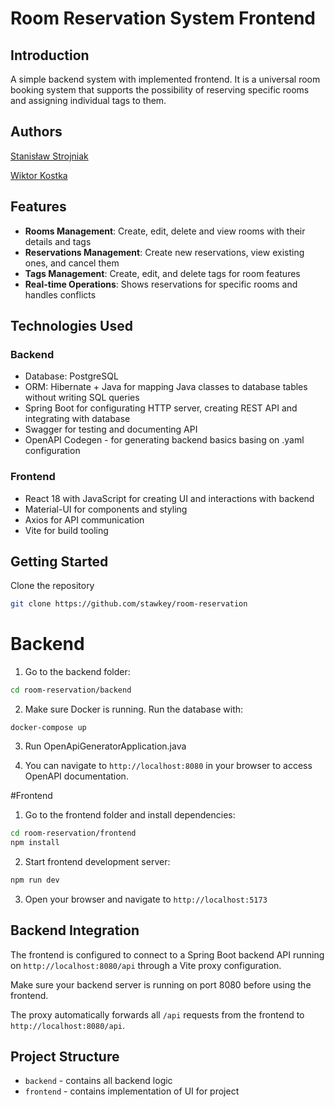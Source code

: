 # Room Reservation System Frontend

## Introduction

A simple backend system with implemented frontend. 
It is a universal room booking system that supports the possibility of reserving specific rooms and assigning individual tags to them.

## Authors

[Stanisław Strojniak](https://github.com/stawkey)

[Wiktor Kostka](https://github.com/Mekost)

## Features

-   **Rooms Management**: Create, edit, delete and view rooms with their details and tags
-   **Reservations Management**: Create new reservations, view existing ones, and cancel them
-   **Tags Management**: Create, edit, and delete tags for room features
-   **Real-time Operations**: Shows reservations for specific rooms and handles conflicts

## Technologies Used

### Backend

- Database: PostgreSQL
- ORM: Hibernate + Java for mapping Java classes to database tables without writing SQL queries
- Spring Boot for configurating HTTP server, creating REST API and integrating with database
- Swagger for testing and documenting API
- OpenAPI Codegen - for generating backend basics basing on .yaml configuration

### Frontend

-   React 18 with JavaScript for creating UI and interactions with backend
-   Material-UI for components and styling
-   Axios for API communication
-   Vite for build tooling

## Getting Started

Clone the repository

```bash
git clone https://github.com/stawkey/room-reservation
```

# Backend

1. Go to the backend folder:

```bash
cd room-reservation/backend
```

2. Make sure Docker is running. Run the database with:

```
docker-compose up
```

3. Run OpenApiGeneratorApplication.java

4. You can navigate to `http://localhost:8080` in your browser to access OpenAPI documentation.

#Frontend

1. Go to the frontend folder and install dependencies:

```bash
cd room-reservation/frontend
npm install
```

2. Start frontend development server:

```bash
npm run dev
```

3. Open your browser and navigate to `http://localhost:5173`

## Backend Integration

The frontend is configured to connect to a Spring Boot backend API running on `http://localhost:8080/api` through a Vite proxy configuration.

Make sure your backend server is running on port 8080 before using the frontend.

The proxy automatically forwards all `/api` requests from the frontend to `http://localhost:8080/api`.

## Project Structure

- `backend` - contains all backend logic
- `frontend` - contains implementation of UI for project
